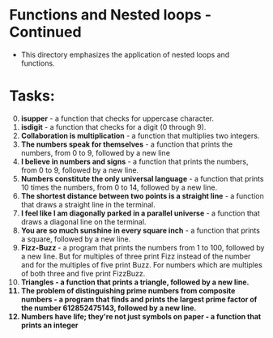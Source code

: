 # Functions and Nested loops - Continued

- This directory emphasizes the application of nested loops and functions.

# Tasks:

0. <b>isupper</b> - a function that checks for uppercase character.
1. <b>isdigit</b> - a function that checks for a digit (0 through 9).
2. <b>Collaboration is multiplication</b> - a function that multiplies two integers.
3. <b> The numbers speak for themselves</b> - a function that prints the numbers, from 0 to 9, followed by a new line
4. <b>I believe in numbers and signs</b> - a function that prints the numbers, from 0 to 9, followed by a new line.
5. <b>Numbers constitute the only universal language</b> - a function that prints 10 times the numbers, from 0 to 14, followed by a new line.
6. <b>The shortest distance between two points is a straight line</b> - a function that draws a straight line in the terminal.
7. <b> I feel like I am diagonally parked in a parallel universe</b> - a function that draws a diagonal line on the terminal.
8. <b>You are so much sunshine in every square inch</b> -  a function that prints a square, followed by a new line.
9. <b> Fizz-Buzz </b> - a program that prints the numbers from 1 to 100, followed by a new line. But for multiples of three print Fizz instead of the number and for the multiples of five print Buzz. For numbers which are multiples of both three and five print FizzBuzz.
10. <b>Triangles<b/> - a function that prints a triangle, followed by a new line.
  11. <b> The problem of distinguishing prime numbers from composite numbers</b> - a program that finds and prints the largest prime factor of the number 612852475143, followed by a new line.
12. <b> Numbers have life; they're not just symbols on paper</b> - a function that prints an integer
